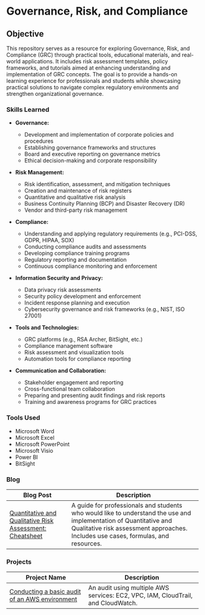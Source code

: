 # Governance, Risk, and Compliance

## Objective

This repository serves as a resource for exploring Governance, Risk, and Compliance (GRC) through practical tools, educational materials, and real-world applications. It includes risk assessment templates, policy frameworks, and tutorials aimed at enhancing understanding and implementation of GRC concepts. The goal is to provide a hands-on learning experience for professionals and students while showcasing practical solutions to navigate complex regulatory environments and strengthen organizational governance.

### Skills Learned

- **Governance:**
  - Development and implementation of corporate policies and procedures
  - Establishing governance frameworks and structures
  - Board and executive reporting on governance metrics
  - Ethical decision-making and corporate responsibility

- **Risk Management:**
  - Risk identification, assessment, and mitigation techniques
  - Creation and maintenance of risk registers
  - Quantitative and qualitative risk analysis
  - Business Continuity Planning (BCP) and Disaster Recovery (DR)
  - Vendor and third-party risk management

- **Compliance:**
  - Understanding and applying regulatory requirements (e.g., PCI-DSS, GDPR, HIPAA, SOX)
  - Conducting compliance audits and assessments
  - Developing compliance training programs
  - Regulatory reporting and documentation
  - Continuous compliance monitoring and enforcement

- **Information Security and Privacy:**
  - Data privacy risk assessments
  - Security policy development and enforcement
  - Incident response planning and execution
  - Cybersecurity governance and risk frameworks (e.g., NIST, ISO 27001)

- **Tools and Technologies:**
  - GRC platforms (e.g., RSA Archer, BitSight, etc.)
  - Compliance management software
  - Risk assessment and visualization tools
  - Automation tools for compliance reporting

- **Communication and Collaboration:**
  - Stakeholder engagement and reporting
  - Cross-functional team collaboration
  - Preparing and presenting audit findings and risk reports
  - Training and awareness programs for GRC practices

### Tools Used

- Microsoft Word
- Microsoft Excel
- Microsoft PowerPoint
- Microsoft Visio
- Power BI
- BitSight

### Blog
| Blog Post                                      | Description               |
|------------------------------------------------|---------------------------|
| <a href="https://github.com/VoxSecuritatis/Blog-GRC-QuantitativeQualitativeRiskAnalysis">Quantitative and Qualitative Risk Assessment: Cheatsheet  | A guide for professionals and students who would like to understand the use and implementation of Quantitative and Qualitative risk assessment approaches.  Includes use cases, formulas, and resources. |

### Projects
| Project Name                                  | Description                |
|-----------------------------------------------|----------------------------|
| <a href="https://github.com/VoxSecuritatis/Project-Cloud-BasicAuditAWSEnvironment">Conducting a basic audit of an AWS environment  | An audit using multiple AWS services:  EC2, VPC, IAM, CloudTrail, and CloudWatch. |

